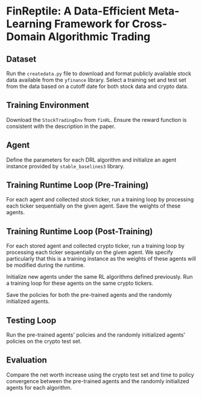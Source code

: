 # FinReptile: A Data-Efficient Meta-Learning Framework for Cross-Domain Algorithmic Trading

## Dataset

Run the `createdata.py` file to download and format publicly available stock data available from the `yfinance` library. Select a training set and test set from the data based on a cutoff date for both stock data and crypto data.

## Training Environment

Download the `StockTradingEnv` from `finRL`. Ensure the reward function is consistent with the description in the paper.

## Agent

Define the parameters for each DRL algorithm and initialize an agent instance provided by `stable_baselines3` library.

## Training Runtime Loop (Pre-Training)

For each agent and collected stock ticker, run a training loop by processing each ticker sequentially on the given agent. Save the weights of these agents.

## Training Runtime Loop (Post-Training)

For each stored agent and collected crypto ticker, run a training loop by processing each ticker sequentially on the given agent. We specify particularly that this is a training instance as the weights of these agents will be modified during the runtime.

Initialize new agents under the same RL algorithms defined previously. Run a training loop for these agents on the same crypto tickers.

Save the policies for both the pre-trained agents and the randomly initialized agents.

## Testing Loop

Run the pre-trained agents' policies and the randomly initialized agents' policies on the crypto test set.

## Evaluation

Compare the net worth increase using the crypto test set and time to policy convergence between the pre-trained agents and the randomly initialized agents for each algorithm.
